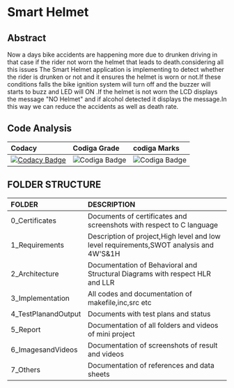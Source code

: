 # Smart Helmet
## Abstract
Now a days bike accidents are happening more due to drunken driving in that case if the rider not worn the helmet that leads to death.considering all this issues
The Smart Helmet application is implementing to detect whether the rider is drunken or not and it ensures the helmet is worn or not.If these conditions falls the bike ignition system will turn off and the buzzer will starts to buzz and LED will ON .If the helmet is not worn the LCD displays the message "NO Helmet" and if alcohol detected it displays the message.In this way we can reduce the accidents as well as death rate.

 
 
 ## Code Analysis
 |Codacy|Codiga Grade|codiga Marks|
|:-----|:-----|:---------|
|[![Codacy Badge](https://app.codacy.com/project/badge/Grade/ef1109668c6c4f9d8f97c934d205cee9)](https://www.codacy.com/gh/SahanaManaguli/M2-EmbSys/dashboard?utm_source=github.com&amp;utm_medium=referral&amp;utm_content=SahanaManaguli/M2-EmbSys&amp;utm_campaign=Badge_Grade)      | ![Codiga Badge](https://api.codiga.io/project/31629/status/svg)|![Codiga Badge](https://api.codiga.io/project/31629/score/svg)|  
## FOLDER STRUCTURE
|FOLDER          |DESCRIPTION                                                    |
|:---------------|:--------------------------------------------------------------|
|0_Certificates  |Documents of certificates and screenshots with respect to C language|
|1_Requirements  |Description of project,High level and low level requirements,SWOT analysis and 4W'S&1H|
|2_Architecture  |Documentation of Behavioral and Structural Diagrams with respect HLR and LLR|
|3_Implementation|All codes  and documentation of makefile,inc,src etc|
|4_TestPlanandOutput|Documents with test plans and status
|5_Report        |Documentation of all folders and videos of mini project|
|6_ImagesandVideos|Documentation of screenshots of result and videos|
|7_Others         |Documentation of references and data sheets|

